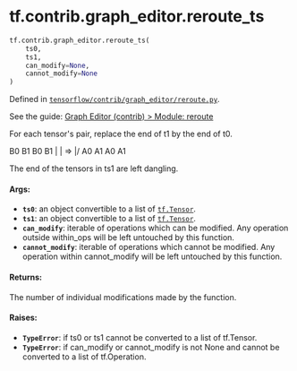 <div itemscope itemtype="http://developers.google.com/ReferenceObject">
<meta itemprop="name" content="tf.contrib.graph_editor.reroute_ts" />
</div>

# tf.contrib.graph_editor.reroute_ts

``` python
tf.contrib.graph_editor.reroute_ts(
    ts0,
    ts1,
    can_modify=None,
    cannot_modify=None
)
```



Defined in [`tensorflow/contrib/graph_editor/reroute.py`](https://www.tensorflow.org/code/tensorflow/contrib/graph_editor/reroute.py).

See the guide: [Graph Editor (contrib) > Module: reroute](../../../../../api_guides/python/contrib.graph_editor.md#Module_reroute)

For each tensor's pair, replace the end of t1 by the end of t0.

B0 B1     B0 B1
|  |    => |/
A0 A1     A0 A1

The end of the tensors in ts1 are left dangling.

#### Args:

* <b>`ts0`</b>: an object convertible to a list of <a href="../../../tf/Tensor.md"><code>tf.Tensor</code></a>.
* <b>`ts1`</b>: an object convertible to a list of <a href="../../../tf/Tensor.md"><code>tf.Tensor</code></a>.
* <b>`can_modify`</b>: iterable of operations which can be modified. Any operation
    outside within_ops will be left untouched by this function.
* <b>`cannot_modify`</b>: iterable of operations which cannot be modified. Any
    operation within cannot_modify will be left untouched by this function.

#### Returns:

The number of individual modifications made by the function.

#### Raises:

* <b>`TypeError`</b>: if ts0 or ts1 cannot be converted to a list of tf.Tensor.
* <b>`TypeError`</b>: if can_modify or cannot_modify is not None and cannot be
    converted to a list of tf.Operation.